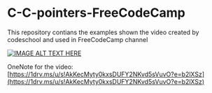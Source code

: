 # C-C-pointers-FreeCodeCamp
This repository contians the examples shown the video created by codeschool and used in FreeCodeCamp channel

[![IMAGE ALT TEXT HERE](https://img.youtube.com/vi/zuegQmMdy8M/0.jpg)](https://www.youtube.com/watch?v=zuegQmMdy8M)


OneNote for the video: [https://1drv.ms/u/s!AkKecMyty0kxsDUFY2NKvd5sVuvO?e=b2lXSz](https://1drv.ms/u/s!AkKecMyty0kxsDUFY2NKvd5sVuvO?e=b2lXSz)
